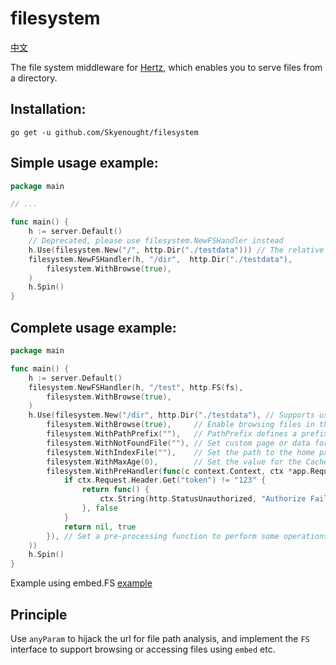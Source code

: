 # filesystem

[中文](./README.md)

The file system middleware for [Hertz](https://github.com/cloudwego/hertz), which enables you to serve files from a directory.

## Installation:

```shell
go get -u github.com/Skyenought/filesystem
```

## Simple usage example:

```go
package main

// ...

func main() {
	h := server.Default()
	// Deprecated, please use filesystem.NewFSHandler instead
	h.Use(filesystem.New("/", http.Dir("./testdata"))) // The relative path of the folder to be accessed
	filesystem.NewFSHandler(h, "/dir",  http.Dir("./testdata"),
		filesystem.WithBrowse(true),
	)
	h.Spin()
}
```

## Complete usage example:

```go
package main

func main() {
	h := server.Default()
	filesystem.NewFSHandler(h, "/test", http.FS(fs),
		filesystem.WithBrowse(true),
	)
	h.Use(filesystem.New("/dir", http.Dir("./testdata"), // Supports using embed.FS, that is, http.FS
		filesystem.WithBrowse(true),     // Enable browsing files in the directory, default is false
		filesystem.WithPathPrefix(""),   // PathPrefix defines a prefix to be added to a filepath when reading a file from the FileSystem. Use when using Go 1.16 embed.FS.
		filesystem.WithNotFoundFile(""), // Set custom page or data for the file that has not been accessed
		filesystem.WithIndexFile(""),    // Set the path to the home page content of the accessed setting directory
		filesystem.WithMaxAge(0),        // Set the value for the Cache-Control HTTP-header that is set on the file response. MaxAge is defined in seconds.
		filesystem.WithPreHandler(func(c context.Context, ctx *app.RequestContext) (func(), bool) {
			if ctx.Request.Header.Get("token") != "123" {
				return func() {
					ctx.String(http.StatusUnauthorized, "Authorize Fail!")
				}, false
			}
			return nil, true
		}), // Set a pre-processing function to perform some operations before accessing the file. If false is returned, the file will not be accessed.
	))
	h.Spin()
}
```

Example using embed.FS [example](./examples/main.go)

## Principle

Use `anyParam` to hijack the url for file path analysis, and implement the `FS` interface to support browsing or accessing files using `embed` etc.
